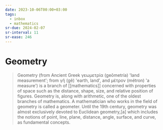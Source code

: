 ```yaml
---
date: 2023-10-06T00:00+03:00
tags:
  - inbox
  - mathematics
sr-due: 2024-02-07
sr-interval: 11
sr-ease: 246
---
```


# Geometry

> Geometry (from Ancient Greek γεωμετρία (geōmetría) 'land measurement'; from γῆ
> (gê) 'earth, land', and μέτρον (métron) 'a measure') is a branch of
> [[mathematics]] concerned with properties of space such as the distance,
> shape, size, and relative position of figures. Geometry is, along with
> arithmetic, one of the oldest branches of mathematics. A mathematician who
> works in the field of geometry is called a geometer. Until the 19th century,
> geometry was almost exclusively devoted to Euclidean geometry,[a] which
> includes the notions of point, line, plane, distance, angle, surface, and
> curve, as fundamental concepts.
